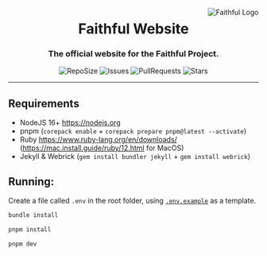 <a href="https://faithfulpack.net/" target="_blank"><img src="https://github.com/Faithful-Resource-Pack/Branding/blob/main/logos/transparent/256/plain_logo.png?raw=true" alt="Faithful Logo" align="right"></a>
<div align="center">
  <h1>Faithful Website</h1>
  <h3>The official website for the Faithful Project.</h3>

  ![RepoSize](https://img.shields.io/github/repo-size/Faithful-Resource-Pack/Website?style=flat-square)
  ![Issues](https://img.shields.io/github/issues/Faithful-Resource-Pack/Website?style=flat-square)
  ![PullRequests](https://img.shields.io/github/issues-pr/Faithful-Resource-Pack/Website?style=flat-square)
  ![Stars](https://img.shields.io/github/stars/Faithful-Resource-Pack/Website?style=flat-square)
</div>

---

## Requirements
- NodeJS 16+ https://nodejs.org
- pnpm (`corepack enable` + `corepack prepare pnpm@latest --activate`)
- Ruby https://www.ruby-lang.org/en/downloads/ (https://mac.install.guide/ruby/12.html for MacOS)
- Jekyll & Webrick (`gem install bundler jekyll` + `gem install webrick`)

## Running:

Create a file called `.env` in the root folder, using [`.env.example`](.env.example) as a template.

```bash
bundle install
```

```bash
pnpm install
```

```bash
pnpm dev
```